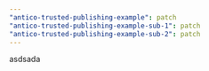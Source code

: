 ```yaml
---
"antico-trusted-publishing-example": patch
"antico-trusted-publishing-example-sub-1": patch
"antico-trusted-publishing-example-sub-2": patch
---
```


asdsada
